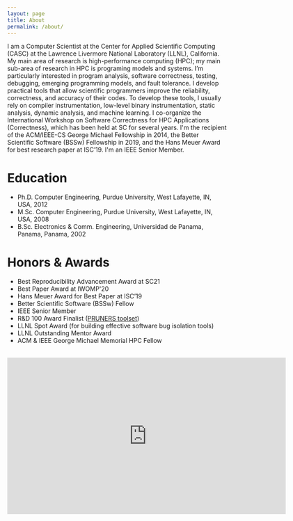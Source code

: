 ```yaml
---
layout: page
title: About
permalink: /about/
---
```


I am a Computer Scientist at the Center for Applied Scientific Computing (CASC) at the Lawrence Livermore National Laboratory (LLNL), California. My main area of research is high-performance computing (HPC); my main sub-area of research in HPC is programing models and systems. I’m particularly interested in program analysis, software correctness, testing, debugging, emerging programming models, and fault tolerance. I develop practical tools that allow scientific programmers improve the reliability, correctness, and accuracy of their codes. To develop these tools, I usually rely on compiler instrumentation, low-level binary instrumentation, static analysis, dynamic analysis, and machine learning. I co-organize the International Workshop on Software Correctness for HPC Applications (Correctness), which has been held at SC for several years. I'm the recipient of the ACM/IEEE-CS George Michael Fellowship in 2014, the Better Scientific Software (BSSw) Fellowship in 2019, and the Hans Meuer Award for best research paper at ISC’19. I'm an IEEE Senior Member.

# Education

- Ph.D. Computer Engineering, Purdue University, West Lafayette, IN, USA, 2012
- M.Sc. Computer Engineering, Purdue University, West Lafayette, IN, USA, 2008
- B.Sc. Electronics & Comm. Engineering, Universidad de Panama, Panama, Panama, 2002

# Honors & Awards

- Best Reproducibility Advancement Award at SC21
- Best Paper Award at IWOMP'20
- Hans Meuer Award for Best Paper at ISC’19
- Better Scientific Software (BSSw) Fellow
- IEEE Senior Member
- R&D 100 Award Finalist ([PRUNERS toolset](https://github.com/PRUNERS/PRUNERS-Toolset))
- LLNL Spot Award (for building effective software bug isolation tools)
- LLNL Outstanding Mentor Award
- ACM & IEEE George Michael Memorial HPC Fellow

<br />

<iframe src="https://player.vimeo.com/video/137135569" width="640" height="360" frameborder="0" allowfullscreen></iframe>
